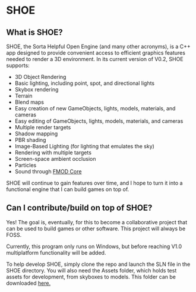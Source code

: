 # SHOE

## What is SHOE?

SHOE, the Sorta Helpful Open Engine (and many other acronyms), is a C++ app designed to provide convenient access to efficient graphics features needed to render a 3D environment. In its current version of V0.2, SHOE supports:

- 3D Object Rendering
- Basic lighting, including point, spot, and directional lights
- Skybox rendering
- Terrain
- Blend maps
- Easy creation of new GameObjects, lights, models, materials, and cameras
- Easy editing of GameObjects, lights, models, materials, and cameras
- Multiple render targets
- Shadow mapping
- PBR shading
- Image-Based Lighting (for lighting that emulates the sky)
- Rendering with multiple targets
- Screen-space ambient occlusion
- Particles
- Sound through [FMOD Core](https://www.fmod.com/)

SHOE will continue to gain features over time, and I hope to turn it into a functional engine that I can build games on top of.

## Can I contribute/build on top of SHOE?

Yes! The goal is, eventually, for this to become a collaborative project that can be used to build games or other software. This project will always be FOSS.

Currently, this program only runs on Windows, but before reaching V1.0 multiplatform functionality will be added.

To help develop SHOE, simply clone the repo and launch the SLN file in the SHOE directory. You will also need the Assets folder, which holds test assets for development, from skyboxes to models. This folder can be downloaded [here.](https://github.com/crigney3/SHOE)
